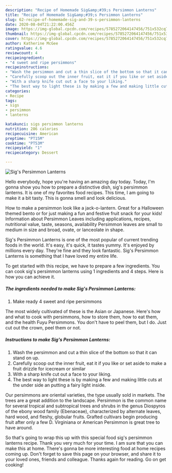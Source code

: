 ```yaml
---
description: "Recipe of Homemade Sig&amp;#39;s Persimmon Lanterns"
title: "Recipe of Homemade Sig&amp;#39;s Persimmon Lanterns"
slug: 62-recipe-of-homemade-sig-and-39-s-persimmon-lanterns
date: 2020-08-04T21:22:00.456Z
image: https://img-global.cpcdn.com/recipes/5785272064147456/751x532cq70/sigs-persimmon-lanterns-recipe-main-photo.jpg
thumbnail: https://img-global.cpcdn.com/recipes/5785272064147456/751x532cq70/sigs-persimmon-lanterns-recipe-main-photo.jpg
cover: https://img-global.cpcdn.com/recipes/5785272064147456/751x532cq70/sigs-persimmon-lanterns-recipe-main-photo.jpg
author: Katherine McGee
ratingvalue: 4.6
reviewcount: 4
recipeingredient:
- "4 sweet and ripe persimmons"
recipeinstructions:
- "Wash the persimmon and cut a thin slice of the bottom so that it can stand on up."
- "Carefully scoop out the inner fruit, eat it if you like or set aside to make a fruit drizzle for icecream or similar"
- "With a sharp knife cut out a face to your liking."
- "The best way to light these is by making a few and making little cuts at the under side an putting a fairy light inside."
categories:
- Recipe
tags:
- sigs
- persimmon
- lanterns

katakunci: sigs persimmon lanterns 
nutrition: 286 calories
recipecuisine: American
preptime: "PT15M"
cooktime: "PT53M"
recipeyield: "1"
recipecategory: Dessert

---
```



![Sig&#39;s Persimmon Lanterns](https://img-global.cpcdn.com/recipes/5785272064147456/751x532cq70/sigs-persimmon-lanterns-recipe-main-photo.jpg)

Hello everybody, hope you're having an amazing day today. Today, I'm gonna show you how to prepare a distinctive dish, sig&#39;s persimmon lanterns. It is one of my favorites food recipes. This time, I am going to make it a bit tasty. This is gonna smell and look delicious.

How to make a persimmon look like a jack-o-lantern. Great for a Halloween themed bento or for just making a fun and festive fruit snack for your kids! Information about Persimmon Leaves including applications, recipes, nutritional value, taste, seasons, availability Persimmon leaves are small to medium in size and broad, ovate, or lanceolate in shape.

Sig&#39;s Persimmon Lanterns is one of the most popular of current trending foods in the world. It's easy, it's quick, it tastes yummy. It's enjoyed by millions every day. They're fine and they look fantastic. Sig&#39;s Persimmon Lanterns is something that I have loved my entire life.


To get started with this recipe, we have to prepare a few ingredients. You can cook sig&#39;s persimmon lanterns using 1 ingredients and 4 steps. Here is how you can achieve it.

<!--inarticleads1-->

##### The ingredients needed to make Sig&#39;s Persimmon Lanterns:

1. Make ready 4 sweet and ripe persimmons


The most widely cultivated of these is the Asian or Japanese. Here&#39;s how and what to cook with persimmons, how to store them, how to eat them, and the health Fuyu Persimmons. You don&#39;t have to peel them, but I do. Just cut out the crown, peel them or not. 

<!--inarticleads2-->

##### Instructions to make Sig&#39;s Persimmon Lanterns:

1. Wash the persimmon and cut a thin slice of the bottom so that it can stand on up.
1. Carefully scoop out the inner fruit, eat it if you like or set aside to make a fruit drizzle for icecream or similar
1. With a sharp knife cut out a face to your liking.
1. The best way to light these is by making a few and making little cuts at the under side an putting a fairy light inside.


Our persimmons are oriental varieties, the type usually sold in markets. The trees are a great addition to the landscape. Persimmon is the common name for several tropical and subtropical trees and shrubs in the genus Diospyros of the ebony wood family (Ebenaceae), characterized by alternate leaves, hard wood, and fleshy, globular fruits. Grafted cultivars begin producing fruit after only a few D. Virginiana or American Persimmon is great tree to have around. 

So that's going to wrap this up with this special food sig&#39;s persimmon lanterns recipe. Thank you very much for your time. I am sure that you can make this at home. There's gonna be more interesting food at home recipes coming up. Don't forget to save this page on your browser, and share it to your loved ones, friends and colleague. Thanks again for reading. Go on get cooking!
